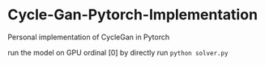 # Cycle-Gan-Pytorch-Implementation
Personal implementation of CycleGan in Pytorch

run the model on GPU ordinal [0] by directly run ```python solver.py```
